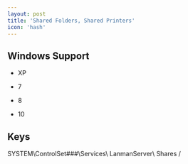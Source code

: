 ```yaml
---
layout: post
title: 'Shared Folders, Shared Printers'
icon: 'hash'
---
```


## Windows Support

- XP

- 7

- 8

- 10



## Keys

SYSTEM\ControlSet###\Services\ LanmanServer\ Shares /

